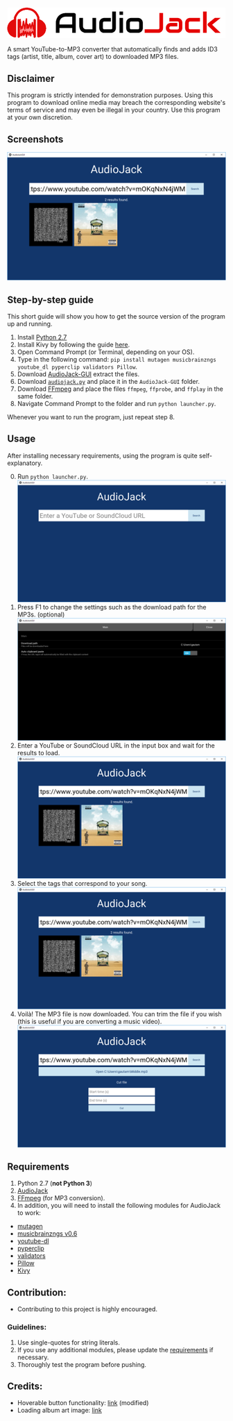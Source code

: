 ![AudioJack-GUI](/logo/logo.png)

A smart YouTube-to-MP3 converter that automatically finds and adds ID3 tags (artist, title, album, cover art) to downloaded MP3 files.

## Disclaimer
This program is strictly intended for demonstration purposes. Using this program to download online media may breach the corresponding website's terms of service and may even be illegal in your country. Use this program at your own discretion.

## Screenshots
![AudioJack-GUI in action](/screenshots/scr_2.png)

## Step-by-step guide
This short guide will show you how to get the source version of the program up and running.

1. Install [Python 2.7](https://www.python.org/download/releases/2.7/)
2. Install Kivy by following the guide [here](https://kivy.org/docs/installation/installation.html#stable-version).
3. Open Command Prompt (or Terminal, depending on your OS).
4. Type in the following command: `pip install mutagen musicbrainzngs youtube_dl pyperclip validators Pillow`.
5. Download [AudioJack-GUI](https://github.com/Blue9/AudioJack-GUI/archive/master.zip) extract the files.
6. Download [`audiojack.py`](https://github.com/Blue9/AudioJack/blob/master/audiojack.py) and place it in the `AudioJack-GUI` folder.
7. Download [FFmpeg](https://ffmpeg.org/download.html) and place the files `ffmpeg`, `ffprobe`, and `ffplay` in the same folder.
8. Navigate Command Prompt to the folder and run `python launcher.py`.

Whenever you want to run the program, just repeat step 8.

## Usage
After installing necessary requirements, using the program is quite self-explanatory.

0. Run `python launcher.py`.
![Step 0](/screenshots/scr_0.png)
1. Press F1 to change the settings such as the download path for the MP3s. (optional)
![Step 1](/screenshots/scr_1.png)
2. Enter a YouTube or SoundCloud URL in the input box and wait for the results to load.
![Step 2](/screenshots/scr_2.png)
3. Select the tags that correspond to your song.
![Step 3](/screenshots/scr_2.png)
4. Voilà! The MP3 file is now downloaded. You can trim the file if you wish (this is useful if you are converting a music video).
![Step 4](/screenshots/scr_3.png)

## Requirements
1. Python 2.7 (**not Python 3**)
2. [AudioJack](https://github.com/Blue9/AudioJack)
3. [FFmpeg](https://www.ffmpeg.org/) (for MP3 conversion).  
4. In addition, you will need to install the following modules for AudioJack to work:
 - [mutagen](https://bitbucket.org/lazka/mutagen)
 - [musicbrainzngs v0.6](https://github.com/alastair/python-musicbrainzngs)
 - [youtube-dl](https://github.com/rg3/youtube-dl)
 - [pyperclip](https://github.com/asweigart/pyperclip)
 - [validators](https://validators.readthedocs.io/en/latest/)
 - [Pillow](https://pillow.readthedocs.io)
 - [Kivy](https://kivy.org/docs/installation/installation.html#stable-version)

## Contribution:
- Contributing to this project is highly encouraged.

### Guidelines:
1. Use single-quotes for string literals.
2. If you use any additional modules, please update the [requirements](#requirements) if necessary.
3. Thoroughly test the program before pushing.

## Credits:
- Hoverable button functionality: [link](https://gist.github.com/opqopq/15c707dc4cffc2b6455f) (modified)
- Loading album art image: [link](https://commons.wikimedia.org/wiki/File:No-album-art.png)
